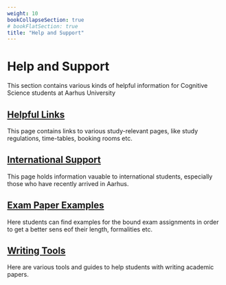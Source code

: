 ```yaml
---
weight: 10
bookCollapseSection: true
# bookFlatSection: true
title: "Help and Support"
---
```


# Help and Support
This section contains various kinds of helpful information for Cognitive Science students at Aarhus University

## [Helpful Links](links.md)
This page contains links to various study-relevant pages, like study regulations, time-tables, booking rooms etc.

## [International Support](international-support.md)
This page holds information vauable to international students, especially those who have recently arrived in Aarhus.

## [Exam Paper Examples](exam-examples.md)
Here students can find examples for the bound exam assignments in order to get a better sens eof their length, formalities etc.

## [Writing Tools](writing-tools.md)
Here are various tools and guides to help students with writing academic papers.